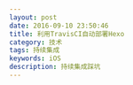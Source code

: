 ```yaml
---
layout: post
date: 2016-09-10 23:50:46
title: 利用TravisCI自动部署Hexo
category: 技术
tags: 持续集成
keywords: iOS
description: 持续集成踩坑
---
```


